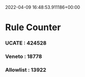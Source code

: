2022-04-09 16:48:53.911186+00:00
# Rule Counter 
 ### UCATE : 424528

 ### Veneto : 18778

 ### Allowlist : 13922